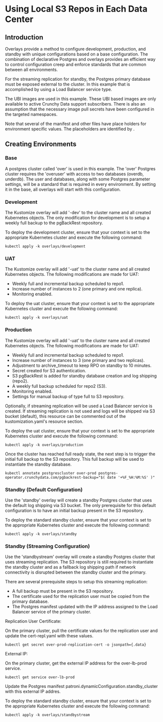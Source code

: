 # Using Local S3 Repos in Each Data Center

## Introduction
Overlays provide a method to configure development, production, and standby with unique configurations based on a base configuration.  The combination of declarative Postgres and overlays provides an efficient way to control configuration creep and enforce standards that are common between all environments. 

For the streaming replication for standby, the Postgres primary database must be exposed external to the cluster.  In this example that is accomplished by using a Load Balancer service type.

The UBI images are used in this example.  These UBI based images are only available to active Crunchy Data support subscribers.  There is also an assumption that the necessary image pull secrets have been configured in the targeted namespaces.

Note that several of the manifest and other files have place holders for environment specific values.  The placeholders are identified by <xxxxxx>.

## Creating Environments

### Base
A postgres cluster called 'over' is used in this example.  The 'over' Postgres cluster requires the 'overuser' with access to two databases (overdb, underdb).  The user and databases, along with some Postgres parameter settings, will be a standard that is required in every environment.  By setting it in the base, all overlays will start with this configuration.

### Development
The Kustomize overlay will add '-dev' to the cluster name and all created Kubernetes objects. The only modification for development is to setup a weekly full backup to the pgBackRest repository.

To deploy the development cluster, ensure that your context is set to the appropriate Kubernetes cluster and execute the following command:

```kubectl apply -k overlays/development```

### UAT
The Kustomize overlay will add '-uat' to the cluster name and all created Kubernetes objects. The following modifications are made for UAT:

  - Weekly full and incremental backup scheduled to repo1.
  - Increase number of instances to 2 (one primary and one replica).
  - Monitoring enabled.

To deploy the uat cluster, ensure that your context is set to the appropriate Kubernetes cluster and execute the following command:

```kubectl apply -k overlays/uat```


### Production
The Kustomize overlay will add '-uat' to the cluster name and all created Kubernetes objects. The following modifications are made for UAT:

  - Weekly full and incremental backup scheduled to repo1.
  - Increase number of instances to 3 (one primary and two replicas).
  - Adjustment to archive_timeout to keep RPO on standby to 10 minutes.
  - Secret created for S3 authentication.
  - S3 pgBackRest is added for standby database creation and log shipping (repo2).
  - A weekly full backup scheduled for repo2 (S3).
  - Monitoring enabled.
  - Settings for manual backup of type full to S3 repository.

Optionally, if streaming replication will be used a Load Balancer service is created.  If streaming replication is not used and logs will be shipped via S3 bucket (default), this resource can be commented out of the kustomization.yaml's resource section.

To deploy the uat cluster, ensure that your context is set to the appropriate Kubernetes cluster and execute the following command:

```kubectl apply -k overlays/production```

Once the cluster has reached full ready state, the next step is to trigger the initial full backup to the S3 repository.  This full backup will be used to instantiate the standby database.

```kubectl annotate postgrescluster over-prod postgres-operator.crunchydata.com/pgbackrest-backup="$( date '+%F_%H:%M:%S' )"```


### Standby (Default Configuration)
Use the 'standby' overlay will create a standby Postgres cluster that uses the default log shipping via S3 bucket.  The only prerequisite for this default configuration is to have an initial backup present in the S3 repository.

To deploy the standard standby cluster, ensure that your context is set to the appropriate Kubernetes cluster and execute the following command:

```kubectl apply -k overlays/standby```

### Standby (Streaming Configuration)
Use the 'standbystream' overlay will create a standby Postgres cluster that uses streaming replication.  The S3 repository is still required to instantiate the standby cluster and as a fallback log shipping path if network connectivity is disrupted between the standby cluster and the primary.

There are several prerequisite steps to setup this streaming replication:

  - A full backup must be present in the S3 repository.
  - The certificate used for the replication user must be copied from the primary database.
  - The Postgres manifest updated with the IP address assigned to the Load Balancer service of the primary cluster.

Replication User Certificate:

On the primary cluster, pull the certificate values for the replication user and update the cert-repl.yaml with these values.

```kubectl get secret over-prod-replication-cert -o jsonpath={.data}```

External IP:

On the primary cluster, get the external IP address for the over-lb-prod service.

```kubectl get service over-lb-prod```

Update the Postgres manifest patroni.dynamicConfiguration.standby_cluster with this external IP addres.

To deploy the standard standby cluster, ensure that your context is set to the appropriate Kubernetes cluster and execute the following command:

```kubectl apply -k overlays/standbystream```


